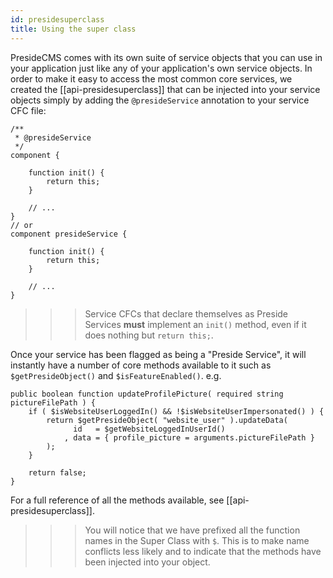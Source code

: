 ```yaml
---
id: presidesuperclass
title: Using the super class
---
```


PresideCMS comes with its own suite of service objects that you can use in your application just like any of your application's own service objects. In order to make it easy to access the most common core services, we created the [[api-presidesuperclass]] that can be injected into your service objects simply by adding the `@presideService` annotation to your service CFC file:

```luceescript
/**
 * @presideService
 */
component {

    function init() {
        return this;
    }

    // ...
}
// or
component presideService {

    function init() {
        return this;
    }

    // ...
}
```

>>> Service CFCs that declare themselves as Preside Services **must** implement an `init()` method, even if it does nothing but `return this;`.

Once your service has been flagged as being a "Preside Service", it will instantly have a number of core methods available to it such as `$getPresideObject()` and `$isFeatureEnabled()`. e.g.

```luceescript
public boolean function updateProfilePicture( required string pictureFilePath ) {
    if ( $isWebsiteUserLoggedIn() && !$isWebsiteUserImpersonated() ) {
        return $getPresideObject( "website_user" ).updateData(
              id   = $getWebsiteLoggedInUserId()
            , data = { profile_picture = arguments.pictureFilePath }
        );
    }

    return false;
}
```

For a full reference of all the methods available, see [[api-presidesuperclass]].

>>> You will notice that we have prefixed all the function names in the Super Class with `$`. This is to make name conflicts less likely and to indicate that the methods have been injected into your object.
